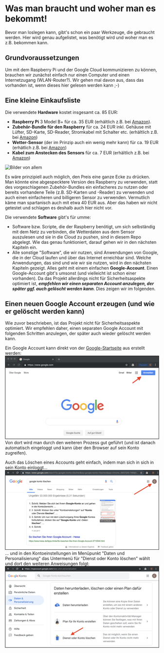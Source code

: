 # Was man braucht und woher man es bekommt!

Bevor man loslegen kann, gibt's schon ein paar Werkzeuge, die gebraucht werden. Hier wird genau aufgelistet, was benötigt wird und woher man es z.B. bekommen kann.

## Grundvoraussetzungen

Um mit dem Raspberry Pi und der Google Cloud kommunizieren zu können, brauchen wir zunächst einfach nur einen Computer und einen Internetzugang (WLAN-Router?). Wir gehen mal davon aus, dass das vorhanden ist, wenn dieses hier gelesen werden kann ;-)

## Eine kleine Einkaufsliste

Die verwendete **Hardware** kostet insgesamt ca. 85 EUR:

- **Raspberry Pi** 3 Model B+ für ca. 35 EUR (erhältlich z.B. bei [Amazon](https://www.amazon.de/Raspberry-1373331-Pi-Modell-Mainboard/dp/B07BDR5PDW/ref=sr_1_5?s=computers&ie=UTF8&qid=1551864649&sr=1-5)).
- **Zubehör-Bundle für den Raspberry** für ca. 24 EUR inkl. Gehäuse mit Lüfter, SD-Karte, SD-Reader, Stromkabel mit Schalter etc. (erhältlich z.B. bei [Amazon](https://www.amazon.de/Raspberry-Smraza-Netzteil-Kühlkörper-Kompatibel/dp/B01L78AE5O/ref=sr_1_68?s=computers&ie=UTF8&qid=1551864540&sr=1-68))
- **Wetter-Sensor** (der im Prinzip auch ein wenig mehr kann) für ca. 19 EUR (erhätlich z.B. bei [Amazon](https://www.amazon.de/WINGONEER-Temperatur-Luftfeuchtigkeit-Sensormodul-Stützstapel/dp/B076SM2YG6/ref=sr_1_fkmr1_3?ie=UTF8&qid=1551865283&sr=8-3-fkmr1))
- **Kabel zum Anstecken des Sensors** für ca. 7 EUR (erhältlich z.B. bei [Amazon](https://www.amazon.de/Female-Female-Male-Female-Male-Male-Steckbrücken-Drahtbrücken-bunt/dp/B01EV70C78/ref=pd_bxgy_img_2/261-5391223-3170926?_encoding=UTF8&pd_rd_i=B01EV70C78&pd_rd_r=18f290c9-5164-11e9-a261-d16e70736dca&pd_rd_w=Xm96L&pd_rd_wg=nuRWs&pf_rd_p=449f5fd6-8f81-46b7-aa57-ca96572671a1&pf_rd_r=3BATMRXANMY73F7W9A30&psc=1&refRID=3BATMRXANMY73F7W9A30))

![Bilder von allem]()

Es wäre prinzipiell auch möglich, den Preis eine ganze Ecke zu drücken. Man könnte eine abgespecktere Version des Raspberry zu verwenden, statt des vorgeschlagenen Zubehör-Bundles ein einfacheres zu nutzen oder bereits vorhandene Teile (z.B. SD-Karten und -Reader) zu verwenden und auch einen einfacheren und billigeren Sensor zu verwenden. Vermutlich käme man spartanisch auch mit etwa 40 EUR aus. Aber das haben wir nicht getestet und schlagen es deshalb auch hier nicht vor.

Die verwendete **Software** gibt's für umme:

- Software bzw. Scripte, die der Raspberry benötigt, um sich selbständig mit dem Netz zu verbinden, die Wetterdaten aus dem Sensor auszulesen und sie in die Cloud zu pushen, sind in diesem Repo abgelegt. Wie das genau funktioniert, darauf gehen wir in den nächsten Kapiteln ein.
- Alle sonstige "Software", die wir nutzen, sind Anwendungen von Google, die in der Cloud laufen und über das Internet erreichbar sind. Welche Anwendungen, das sind und wie wir sie nutzen, wird in den nächsten Kapiteln gezeigt. Alles geht mit einem einfachen **Google-Account**. Einen Google-Account gibt's umsonst (und vielleicht ist schon einer vorhanden). Da das Projekt allerdings nicht für Sicherheitsaspekte optimiert ist, ***empfehlen wir einen separaten Account anzulegen, der später ggf. auch gelöscht werden kann***. Dies zeigen wir im folgenden.

## Einen neuen Google Account erzeugen (und wie er gelöscht werden kann)

Wie zuvor beschrieben, ist das Projekt nicht für Sicherheitsaspekte optimiert. Wir empfehlen daher, einen separaten Google Account mit folgenden Schritten anzulegen, der später auch wieder gelöscht werden kann.

Ein Google Account kann direkt von der [Google-Startseite](https://www.google.com) aus erstellt werden:
</br><img src="./pics/1-02_registration.png" width=600 style="border:1px solid black">
</br>
Von dort wird man durch den weiteren Prozess gut geführt (und ist danach automatisch eingeloggt und kann über den Browser auf sein Konto zugreifen).

Auch das Löschen eines Accounts geht einfach, indem man sich in sich in sein Konto einloggt...
</br><img src="./pics/1-03_deletion-1.png" width=600 style="border:1px solid black">
</br>
... und in den Kontoeinstellungen im Menüpunkt "Daten und Personalisierung" das Untermenü für "Dienst oder Konto löschen" wählt und dort den weiteren Anweisungen folgt:
</br><img src="./pics/1-03_deletion-2.png" width=600 style="border:1px solid black">
</br>
